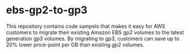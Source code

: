 # ebs-gp2-to-gp3

This repository contains code sampels that makes it easy for AWS customers to migrate their existing Amazon EBS gp2 volumes to the latest generation gp3 volumes. By migrating to gp3, customers can save up to 20% lower price-point per GB than existing gp2 volumes.




